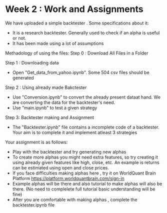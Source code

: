 # Week 2 : Work and Assignments

We have uploaded a simple backtester . Some specifications about it:
- It is a research backtester. Generally used to check if an alpha is useful or not.
- It has been made using a lot of assumptions

Methadology of using the files:
Step 0 : Download All Files in a Folder

Step 1 : Downloading data
- Open "Get_data_from_yahoo.ipynb". Some 504 csv files should be generated

Step 2 : Using already made Bakctester
- Use "Conversion.ipynb" to convert the already present dataat hand. We are converting the data for the backtester's need.
- Use "main.ipynb" to test a given strategy

Step 3: Backtester making and Assignment
- The "Backtester.ipynb" file contains a incomplete code of a backtester. Your aim is to complete it and implement atleast 3 strategies


Your assignment is as follows:
- Play with the backtester and try generating new alphas
- To create more alphas you might need extra features, so try creating it using already given features like high, close, etc. An example is returns can be estimated using open and close prices.
- If you face difficulties making alphas here , try it on WorldQuant Brain Platform
      https://platform.worldquantbrain.com/sign-in
- Example alphas will be there and also tutorial to make alphas will also be there. (No need to complelete full tutorial basic understanding will be fine)
- After you are comfortable with making alphas , complete the backtester.ipynb file


  
